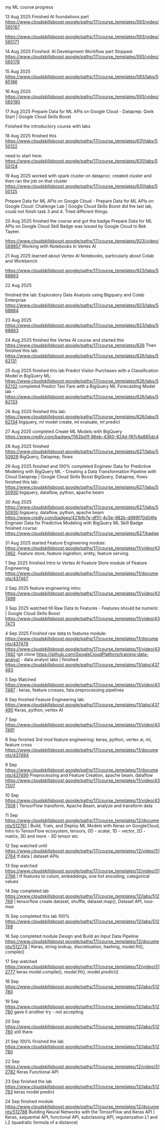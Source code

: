 my ML course progress

13 Aug 2025
Finished AI foundations part https://www.cloudskillsboost.google/paths/17/course_templates/593/video/565167

https://www.cloudskillsboost.google/paths/17/course_templates/593/video/565171

14 Aug 2025
Finished: AI Development Workflow part
Stopped: https://www.cloudskillsboost.google/paths/17/course_templates/593/video/565178

15 Aug 2025
https://www.cloudskillsboost.google/paths/17/course_templates/593/labs/565186

16 Aug 2025
https://www.cloudskillsboost.google/paths/17/course_templates/593/video/565190

17 Aug 2025
Prepare Data for ML APIs on Google Cloud - Dataprep: Qwik Start | Google Cloud Skills Boost

Finished the introductory course with labs

18 Aug 2025
finished this https://www.cloudskillsboost.google/paths/17/course_templates/631/labs/550122

need to start here: https://www.cloudskillsboost.google/paths/17/course_templates/631/labs/550124

19 Aug 2025
worked with spark cluster on dataproc: created cluster and then ran the job on that cluster https://www.cloudskillsboost.google/paths/17/course_templates/631/labs/550125

Prepare Data for ML APIs on Google Cloud - Prepare Data for ML APIs on Google Cloud: Challenge Lab | Google Cloud Skills Boost  did the last lab, could not finish task 3 and 4. Tried different things.

20 Aug 2025
finished the course and got the badge Prepare Data for ML APIs on Google Cloud Skill Badge was issued by Google Cloud to Bek Tayeer.



https://www.cloudskillsboost.google/paths/17/course_templates/923/video/568857 Working with Notebooks in Vertex AI

21 Aug 2025
learned about Vertex AI Notebooks, particularly about Colab and Workbench

https://www.cloudskillsboost.google/paths/17/course_templates/923/labs/568863

22 Aug 2025

finished the lab: Exploratory Data Analysis using Bigquery and Colab Enterprise
https://www.cloudskillsboost.google/paths/17/course_templates/923/labs/568864

23 Aug 2025
https://www.cloudskillsboost.google/paths/17/course_templates/923/labs/568863

24 Aug 2025
finished the Vertex AI course and started this
https://www.cloudskillsboost.google/paths/17/course_templates/626
Then finished this lab: https://www.cloudskillsboost.google/paths/17/course_templates/626/labs/562131

25 Aug 2025
finished this lab Predict Visitor Purchases with a Classification Model in BigQuery ML: https://www.cloudskillsboost.google/paths/17/course_templates/626/labs/562132
completed Predict Taxi Fare with a BigQuery ML Forecasting Model lab - https://www.cloudskillsboost.google/paths/17/course_templates/626/labs/562133

26 Aug 2025
finished this lab: https://www.cloudskillsboost.google/paths/17/course_templates/626/labs/562134 
bigquery, ml model create, ml evaluate, ml predict

27 Aug 2025
completed Create ML Models with BigQuery https://www.credly.com/badges/1162bd1f-86eb-4360-924d-f97c6a885dc4

28 Aug 2025
finished https://www.cloudskillsboost.google/paths/17/course_templates/627/labs/550929 BigQuery, Dataprep, flows

29 Aug 2025
finished and 100% completed Engineer Data for Predictive Modeling with BigQuery ML - Creating a Data Transformation Pipeline with Cloud Dataprep | Google Cloud Skills Boost  BigQuery, Dataprep, flows
finished this lab: https://www.cloudskillsboost.google/paths/17/course_templates/627/labs/550930 bigquery, dataflow, python, apache beam

30 Aug 2025
https://www.cloudskillsboost.google/paths/17/course_templates/627/labs/550930 bigquery, dataflow, python, apache beam
https://www.credly.com/badges/421bfe7e-df51-4c5e-982b-d989f70d04fe
Engineer Data for Predictive Modeling with BigQuery ML Skill Badge
finished course: https://www.cloudskillsboost.google/paths/17/course_templates/627/badge

31 Aug 2025
started Feature Engineering module: https://www.cloudskillsboost.google/paths/17/course_templates/11/video/437462. Feature store, feature ingestion, entity, feature serving.

1 Sep 2025
finished Intro to Vertex AI Feature Store module of Feature Engineering https://www.cloudskillsboost.google/paths/17/course_templates/11/documents/437467

2 Sep 2025
feature engineering intro: https://www.cloudskillsboost.google/paths/17/course_templates/11/video/437469

3 Sep 2025
watched till Raw Data to Features - Features should be numeric | Google Cloud Skills Boost https://www.cloudskillsboost.google/paths/17/course_templates/11/video/437473

4 Sep 2025
Finished raw data to features module: https://www.cloudskillsboost.google/paths/17/course_templates/11/documents/437478
https://www.cloudskillsboost.google/paths/17/course_templates/11/video/437482
!git clone https://github.com/GoogleCloudPlatform/training-data-analyst - data analyst labs | finished https://www.cloudskillsboost.google/paths/17/course_templates/11/labs/437483

5 Sep
Watched https://www.cloudskillsboost.google/paths/17/course_templates/11/video/437487 : keras, feature crosses, fata preprocessing pipelines

6 Sep
finished Feature Engineering lab: https://www.cloudskillsboost.google/paths/17/course_templates/11/labs/437490 Keras, python, vertex AI

7 Sep
https://www.cloudskillsboost.google/paths/17/course_templates/11/video/437491

8 Sep
finished 3rd mod feature engineering: keras, python, vertex ai, ml, feature cross https://www.cloudskillsboost.google/paths/17/course_templates/11/documents/437494

9 Sep
https://www.cloudskillsboost.google/paths/17/course_templates/11/documents/437499
 Preprocessing and Feature Creation, apache beam, dataflow
 https://www.cloudskillsboost.google/paths/17/course_templates/11/video/437507

10 Sep
https://www.cloudskillsboost.google/paths/17/course_templates/11/video/437508 | TensorFlow transform, Apache Beam, analyze and transform data

11 Sep
https://www.cloudskillsboost.google/paths/17/course_templates/12/documents/512761 | Build, Train, and Deploy ML
Models with Keras on GoogleCloud, Intro to TensorFlow ecosystem, tensors, 0D - scalar, 1D - vector, 2D - matrix, 3D and more - 3D tensor etc

12 Sep
watched until https://www.cloudskillsboost.google/paths/17/course_templates/12/video/512764  tf.data | dataset APIs

13 Sep
watched https://www.cloudskillsboost.google/paths/17/course_templates/12/video/512766 | tf features to colum, embeddings, one hot encoding, categorical values

14 Sep
completed lab https://www.cloudskillsboost.google/paths/17/course_templates/12/labs/512769 | tensorflow create dataset, shuffle, dataset.map(), Dataset API, loss-mse

15 Sep
completed this lab 100% https://www.cloudskillsboost.google/paths/17/course_templates/12/labs/512769

16 Sep 
completed module Design and Build an Input Data Pipeline https://www.cloudskillsboost.google/paths/17/course_templates/12/documents/512774 | Keras, string lookup, discretisation, hashing, model.fit(), compile()

17 Sep
watched https://www.cloudskillsboost.google/paths/17/course_templates/12/video/512777  keras model.compile(), model.fit(), model.predict()

18 Sep
https://www.cloudskillsboost.google/paths/17/course_templates/12/labs/512780

19 Sep
https://www.cloudskillsboost.google/paths/17/course_templates/12/labs/512780 gave it another try - not accepting

20 Sep
https://www.cloudskillsboost.google/paths/17/course_templates/12/labs/512780 still there

21 Sep
100% finished the lab https://www.cloudskillsboost.google/paths/17/course_templates/12/labs/512780

22 Sep
https://www.cloudskillsboost.google/paths/17/course_templates/12/video/512782 Keras Functional API

23 Sep
finished the lab https://www.cloudskillsboost.google/paths/17/course_templates/12/labs/512783  keras model predict

24 Sep
finished module https://www.cloudskillsboost.google/paths/17/course_templates/12/documents/512788  Building Neural Networks with the TensorFlow and Keras API | Keras, sequential API, functional API, subclassing API, regularization L1 and L2 (quadratic formula of a distance)
